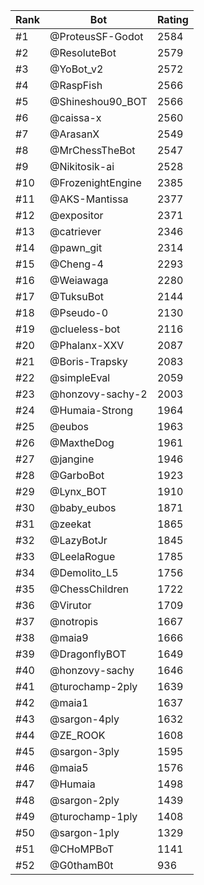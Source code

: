 Rank|Bot|Rating
---|---|---
#1|@ProteusSF-Godot|2584
#2|@ResoluteBot|2579
#3|@YoBot_v2|2572
#4|@RaspFish|2566
#5|@Shineshou90_BOT|2566
#6|@caissa-x|2560
#7|@ArasanX|2549
#8|@MrChessTheBot|2547
#9|@Nikitosik-ai|2528
#10|@FrozenightEngine|2385
#11|@AKS-Mantissa|2377
#12|@expositor|2371
#13|@catriever|2346
#14|@pawn_git|2314
#15|@Cheng-4|2293
#16|@Weiawaga|2280
#17|@TuksuBot|2144
#18|@Pseudo-0|2130
#19|@clueless-bot|2116
#20|@Phalanx-XXV|2087
#21|@Boris-Trapsky|2083
#22|@simpleEval|2059
#23|@honzovy-sachy-2|2003
#24|@Humaia-Strong|1964
#25|@eubos|1963
#26|@MaxtheDog|1961
#27|@jangine|1946
#28|@GarboBot|1923
#29|@Lynx_BOT|1910
#30|@baby_eubos|1871
#31|@zeekat|1865
#32|@LazyBotJr|1845
#33|@LeelaRogue|1785
#34|@Demolito_L5|1756
#35|@ChessChildren|1722
#36|@Virutor|1709
#37|@notropis|1667
#38|@maia9|1666
#39|@DragonflyBOT|1649
#40|@honzovy-sachy|1646
#41|@turochamp-2ply|1639
#42|@maia1|1637
#43|@sargon-4ply|1632
#44|@ZE_ROOK|1608
#45|@sargon-3ply|1595
#46|@maia5|1576
#47|@Humaia|1498
#48|@sargon-2ply|1439
#49|@turochamp-1ply|1408
#50|@sargon-1ply|1329
#51|@CHoMPBoT|1141
#52|@G0thamB0t|936
